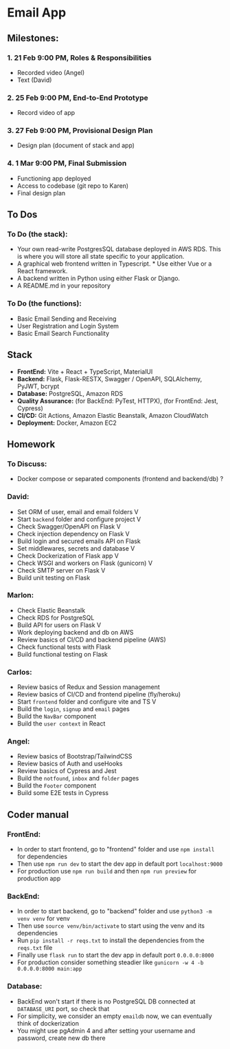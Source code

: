 # Email App


## Milestones:

### 1. 21 Feb 9:00 PM, Roles & Responsibilities
  *  Recorded video (Angel)
  *  Text (David)

### 2. 25 Feb 9:00 PM, End-to-End Prototype
  *  Record video of app

### 3. 27 Feb 9:00 PM, Provisional Design Plan
  *  Design plan (document of stack and app)

### 4. 1 Mar 9:00 PM, Final Submission
  *  Functioning app deployed
  *  Access to codebase (git repo to Karen)
  *  Final design plan


## To Dos

### To Do (the stack):
  *  Your own read-write PostgresSQL database deployed in AWS RDS. This is where you will store all state specific to your application. 
  *  A graphical web frontend written in Typescript. 
    *  Use either Vue or a React framework. 
  *  A backend written in Python using either Flask or Django.
  *  A README.md in your repository


### To Do (the functions):
  *  Basic Email Sending and Receiving
  *  User Registration and Login System
  *  Basic Email Search Functionality


## Stack
  *  **FrontEnd:** Vite + React + TypeScript, MaterialUI
  *  **Backend:** Flask, Flask-RESTX, Swagger / OpenAPI, SQLAlchemy, PyJWT, bcrypt
  *  **Database:** PostgreSQL, Amazon RDS
  *  **Quality Assurance:** (for BackEnd: PyTest, HTTPX), (for FrontEnd: Jest, Cypress)
  *  **CI/CD:** Git Actions, Amazon Elastic Beanstalk, Amazon CloudWatch
  *  **Deployment:** Docker, Amazon EC2


## Homework

### To Discuss:
  *  Docker compose or separated components (frontend and backend/db) ?


### David:
  *  Set ORM of user, email and email folders V
  *  Start `backend` folder and configure project V
  *  Check Swagger/OpenAPI on Flask V
  *  Check injection dependency on Flask V
  *  Build login and secured emails API on Flask
  *  Set middlewares, secrets and database V
  *  Check Dockerization of Flask app V
  *  Check WSGI and workers on Flask (gunicorn) V
  *  Check SMTP server on Flask V
  *  Build unit testing on Flask

### Marlon:
  *  Check Elastic Beanstalk
  *  Check RDS for PostgreSQL
  *  Build API for users on Flask V
  *  Work deploying backend and db on AWS
  *  Review basics of CI/CD and backend pipeline (AWS)
  *  Check functional tests with Flask
  *  Build functional testing on Flask

### Carlos:
  *  Review basics of Redux and Session management
  *  Review basics of CI/CD and frontend pipeline (fly/heroku)
  *  Start `frontend` folder and configure vite and TS V
  *  Build the `login`, `signup` and `email` pages
  *  Build the `NavBar` component
  *  Build the `user context` in React

### Angel:
  *  Review basics of Bootstrap/TailwindCSS
  *  Review basics of Auth and useHooks
  *  Review basics of Cypress and Jest
  *  Build the `notfound`, `inbox` and `folder` pages
  *  Build the `Footer` component
  *  Build some E2E tests in Cypress


## Coder manual

### FrontEnd:
  *  In order to start frontend, go to "frontend" folder and use `npm install` for dependencies
  *  Then use `npm run dev` to start the dev app in default port `localhost:9000`
  *  For production use `npm run build` and then `npm run preview` for production app

### BackEnd:
  *  In order to start backend, go to "backend" folder and use `python3 -m venv venv` for venv
  *  Then use `source venv/bin/activate` to start using the venv and its dependencies
  *  Run `pip install -r reqs.txt` to install the dependencies from the `reqs.txt` file
  *  Finally use `flask run` to start the dev app in default port `0.0.0.0:8000`
  *  For production consider something steadier like `gunicorn -w 4 -b 0.0.0.0:8000 main:app`

### Database:
  *  BackEnd won't start if there is no PostgreSQL DB connected at `DATABASE_URI` port, so check that
  *  For simplicity, we consider an empty `emaildb` now, we can eventually think of dockerization
  *  You might use pgAdmin 4 and after setting your username and password, create new db there
